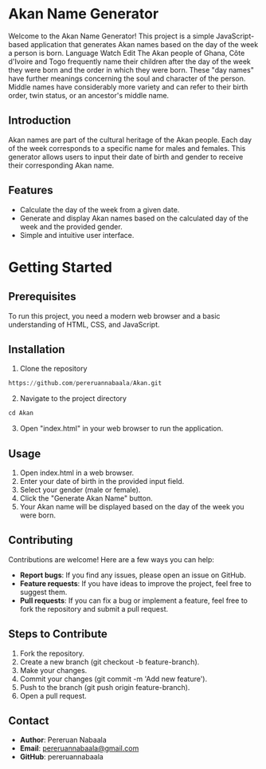 # Akan Name Generator

Welcome to the Akan Name Generator! This project is a simple JavaScript-based application that generates Akan names based on the day of the week a person is born. Language
Watch
Edit
The Akan people of Ghana, Côte d'Ivoire and Togo frequently name their children after the day of the week they were born and the order in which they were born. These "day names" have further meanings concerning the soul and character of the person. Middle names have considerably more variety and can refer to their birth order, twin status, or an ancestor's middle name.
## Introduction

Akan names are part of the cultural heritage of the Akan people. Each day of the week corresponds to a specific name for males and females. This generator allows users to input their date of birth and gender to receive their corresponding Akan name.

## Features

+ Calculate the day of the week from a given date.
+ Generate and display Akan names based on the calculated day of the week and the provided gender.
+ Simple and intuitive user interface.

# Getting Started

## Prerequisites

To run this project, you need a modern web browser and a basic understanding of HTML, CSS, and JavaScript.

## Installation

1. Clone the repository

```python
https://github.com/pereruannabaala/Akan.git
```

2. Navigate to the project directory

```python
cd Akan
```

3. Open "index.html" in your web browser to run the application.

## Usage

1. Open index.html in a web browser.
2. Enter your date of birth in the provided input field.
3. Select your gender (male or female).
4. Click the "Generate Akan Name" button.
5. Your Akan name will be displayed based on the day of the week you were born.

## Contributing

Contributions are welcome! Here are a few ways you can help:

+ <strong>Report bugs</strong>: If you find any issues, please open an issue on GitHub.
+ <strong>Feature requests</strong>: If you have ideas to improve the project, feel free to suggest them.
+ <strong>Pull requests</strong>: If you can fix a bug or implement a feature, feel free to fork the repository and submit a pull request.

## Steps to Contribute

1. Fork the repository.
2. Create a new branch (git checkout -b feature-branch).
3. Make your changes.
4. Commit your changes (git commit -m 'Add new feature').
5. Push to the branch (git push origin feature-branch).
6. Open a pull request.

## Contact
+ <strong>Author</strong>: Pereruan Nabaala
+ <strong>Email</strong>: pereruannabaala@gmail.com
+ <strong>GitHub</strong>: pereruannabaala
